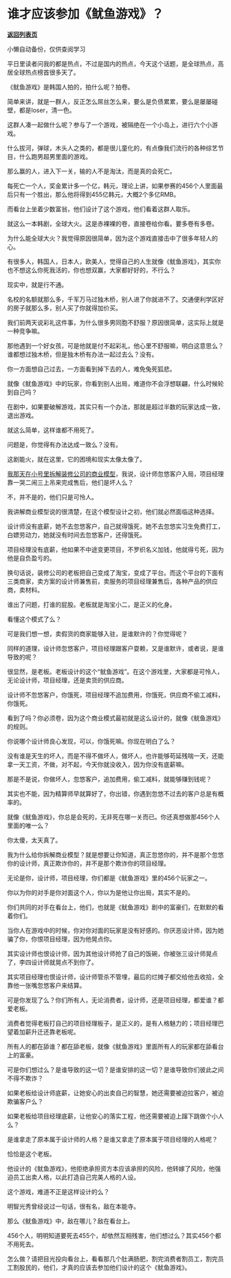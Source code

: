 # 谁才应该参加《鱿鱼游戏》？

[**返回列表页**](/gzh/记忆承载)

小懒自动备份，仅供查阅学习

平日里读者问我的都是热点，不过是国内的热点，今天这个话题，是全球热点，高居全球热点榜首很多天了。  

  

《鱿鱼游戏》是韩国人拍的，拍什么呢？拍卷。  

  

简单来讲，就是一群人，反正怎么屌丝怎么来，要么是负债累累，要么是屡屡碰壁，都是loser，清一色。

  

这群人凑一起做什么呢？参与了一个游戏，被隔绝在一个小岛上，进行六个小游戏。

  

什么拔河，弹球，木头人之类的，都是很儿童化的，有点像我们流行的各种综艺节目，什么跑男超男里面的游戏。  

  

那么赢的人，进入下一关，输的人不是淘汰，而是真的会死亡。  

  

每死亡一个人，奖金累计多一个亿，韩元，理论上讲，如果参赛的456个人里面最后只有一个胜出，那么他将得到455亿韩元，大概2个多亿RMB。

  

而看台上坐着少数富翁，他们设计了这个游戏，他们看着这群人取乐。

  

就这么一本韩剧，全球大火。这是赤裸裸的卷，直接卷给你看。要多卷有多卷。  

  

为什么能全球大火？我觉得原因很简单，因为这个游戏直接击中了很多年轻人的心。

  

有很多人，韩国人，日本人，欧美人，觉得自己的人生就像《鱿鱼游戏》，其实你也不想这么你死我活的，你也想双赢，大家都好好的，不行么？  

  

现实中，就是行不通。

  

名校的名额就那么多，千军万马过独木桥，别人进了你就进不了。交通便利学区好的房子就那么多，别人买了你就得加价买。  

  

我们前两天说彩礼这件事，为什么很多男同胞不舒服？原因很简单，这实际上就是一种竞争嘛。  

  

那他遇到一个好女孩，可是他就是付不起彩礼，他心里不舒服嘛，明白这意思么？谁都想过独木桥，但是独木桥有办法一起过去么？没有。

  

你一方面想自己过去，一方面看到掉下去的人，难免兔死狐悲。

  

就像《鱿鱼游戏》中的玩家，你看到别人出局，难道你不会浮想联翩，什么时候轮到自己吗？  

  

在剧中，如果要破解游戏，其实只有一个办法，那就是超过半数的玩家达成一致，退出游戏。

  

就这么简单，这样谁都不用死了。

  

问题是，你觉得有办法达成一致么？没有。  

  

这剧能火，就在这里，它的困境和现实太像太像了。

  

[我那天在小号里拆解装修公司的商业模型](http://mp.weixin.qq.com/s?__biz=MzU3NDc5Nzc0NQ==&mid=2247507569&idx=1&sn=794d9e0d462396d37d44cc6cd7a05ead&chksm=fd2e7cafca59f5b9d792bc0182e88ddfd20fc4544a85302b7eb7da4c1721a4d1bed84aff29c6&scene=21#wechat_redirect)，我说，设计师忽悠客户入局，项目经理靠一哭二闹三上吊来完成售后，他们是坏人么？  

  

不，并不是的，他们只是可怜人。

  

我讲解商业模型说的很清楚，在这个模型设计之初，他们就必然面临这种选择。  

  

设计师没有底薪，她不去忽悠客户，自己就得饿死，她不去忽悠实习生免费打工，白嫖劳动力，她就没有时间去忽悠客户，还得饿死。

  

项目经理没有底薪，他如果不中途变更项目，不罗织名义加钱，他就得亏死，因为他是自负盈亏的。  

  

换句话说，装修公司的老板把自己变成了淘宝，变成了平台。而这个平台的下面有三类商家，卖方案的设计师兼售前，卖服务的项目经理兼售后，各种产品的供应商，卖材料。  

  

谁出了问题，打谁的屁股。老板就是淘宝小二，是正义的化身。  

  

看懂这个模式了么？  

  

可是我们想一想，卖假货的商家能够入驻，是谁默许的？你觉得呢？

  

同样的道理，设计师忽悠客户，项目经理跟客户耍赖，又是谁默许，或者说，是谁导致的呢？

  

很显然，是老板。老板设计的这个“鱿鱼游戏”。在这个游戏里，大家都是可怜人，无论设计师，项目经理，还是卖货的供应商。

  

设计师不忽悠客户，你饿死，项目经理不追加费用，你饿死，供应商不偷工减料，你饿死。

  

看到了吗？你必须卷，因为这个商业模式最初就是这么设计的，就像《鱿鱼游戏》的规则。

  

你说哪个设计师良心发现，可以，你饿死嘛。你现在明白了么？  

  

没有谁是天生的坏人，而是不得不做坏人，做坏人，也许能够苟延残喘一天，还能拿一天工资，不做，对不起，今天你就没收入，因为你没有底薪嘛。

  

那是不是说，你做坏人，忽悠客户，追加费用，偷工减料，就能够赚到钱呢？  

  

其实也不能，因为精算师早就算好了，你出错，你遇到忽悠不过去的客户总是有概率的。

  

就像《鱿鱼游戏》，你总是会死的，无非死在哪一关而已。你还真想做那456个人里面的唯一么？

  

你太傻，太天真了。

  

我为什么给你拆解商业模型？就是想要让你知道，真正忽悠你的，并不是那个忽悠你的设计师，真正欺诈你的，并不是那个欺诈你的项目经理。

  

无论是你，设计师，项目经理，你们都是《鱿鱼游戏》里的456个玩家之一。  

  

你以为你的对手是你对面这个人，你以为是他让你出局，其实不是的。  

  

你们共同的对手在看台上，他们，也就是《鱿鱼游戏》剧中的富豪们，在默默的看着你们。

  

当你人在游戏中的时候，你对你对面的玩家是没有好感的。你厌恶设计师，因为她骗了你，你恨项目经理，因为他晃点你。

  

其实设计师也恨设计师，因为其他设计师抢了自己的饭碗，你被张三设计师晃点了，李四设计师就晃点不到你了。

  

其实项目经理也恨设计师，设计师管杀不管埋，最后的烂摊子都交给他去收拾，全靠他一张嘴忽悠客户来结算。

  

可是你发现了么？你们所有人，无论消费者，设计师，还是项目经理，都爱谁？都爱老板。  

  

消费者觉得老板打自己的项目经理板子，是正义的，是有人格魅力的；项目经理巴望着加薪升迁还靠老板呢。  

  

所有人的都在舔谁？都在舔老板，就像《鱿鱼游戏》里面所有人的玩家都在舔看台上的富豪。

  

可是你们想过么？是谁导致的这一切？是谁安排的这一切？是谁导致你们彼此之间不得不欺诈？  

  

如果老板给设计师底薪，让她安心的出卖自己的智慧，她还需要被迫拉客户，被迫欺骗客户么？

  

如果老板给项目经理底薪，让他安心的落实工程，他还需要被迫上蹿下跳做个小人么？

  

是谁拿走了原本属于设计师的人格？是谁又拿走了原本属于项目经理的人格呢？  

  

恰恰是这个老板。  

  

他设计的《鱿鱼游戏》，他拒绝承担资方本应该承担的风险，他转嫁了风险，他强迫员工出卖人格，以此打造自己完美人格的人设。

  

这个游戏，难道不正是这样设计的么？

  

明智光秀曾经说过一句话，很有名，敌在本能寺。  

  

那么《鱿鱼游戏》中，敌在哪儿？敌在看台上。

  

456个人，明明知道要死去455个，却依然互相残害，他们想过么？其实456个都不用死去。  

  

怎么做？请把目光投向看台上，看看那几个肚满肠肥，割完消费者割员工，割完员工割股民的，他们，才真的应该去参加他们设计的这个《鱿鱼游戏》。

